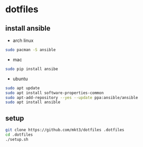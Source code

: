 # dotfiles

## install ansible
- arch linux
```bash
sudo pacman -S ansible
```

- mac
```bash
sudo pip install ansibe
```

- ubuntu
```bash
sudo apt update
sudo apt install software-properties-common
sudo apt-add-repository --yes --update ppa:ansible/ansible
sudo apt install ansible
```

## setup
```bash
git clone https://github.com/mkt3/dotfiles .dotfiles
cd .dotfiles
./setup.sh
```
